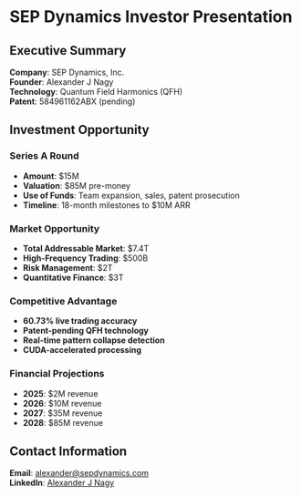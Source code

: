 # SEP Dynamics Investor Presentation

## Executive Summary

**Company**: SEP Dynamics, Inc.  
**Founder**: Alexander J Nagy  
**Technology**: Quantum Field Harmonics (QFH)  
**Patent**: 584961162ABX (pending)  

## Investment Opportunity

### Series A Round
- **Amount**: $15M
- **Valuation**: $85M pre-money
- **Use of Funds**: Team expansion, sales, patent prosecution
- **Timeline**: 18-month milestones to $10M ARR

### Market Opportunity
- **Total Addressable Market**: $7.4T
- **High-Frequency Trading**: $500B
- **Risk Management**: $2T
- **Quantitative Finance**: $3T

### Competitive Advantage
- **60.73% live trading accuracy**
- **Patent-pending QFH technology**
- **Real-time pattern collapse detection**
- **CUDA-accelerated processing**

### Financial Projections
- **2025**: $2M revenue
- **2026**: $10M revenue
- **2027**: $35M revenue
- **2028**: $85M revenue

## Contact Information
**Email**: alexander@sepdynamics.com  
**LinkedIn**: [Alexander J Nagy](https://www.linkedin.com/in/alexanderjnagy)

